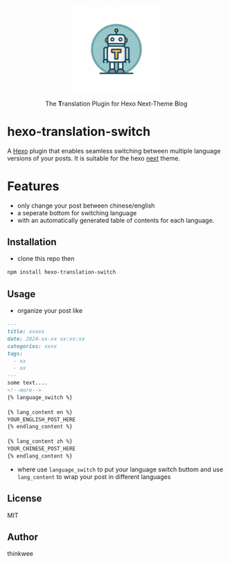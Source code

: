 <div align="center">
  <img src='./logo.png' width="200" alt="Translation Robot Logo">
  <p>The <b>T</b>ranslation Plugin for Hexo Next-Theme Blog</p>
</div>


# hexo-translation-switch

A [Hexo](https://hexo.io/zh-cn/) plugin that enables seamless switching between multiple language versions of your posts. It is suitable for the hexo [next](https://github.com/next-theme/hexo-theme-next) theme.


# Features
- only change your post between chinese/english
- a seperate bottom for switching language
- with an automatically generated table of contents for each language.

## Installation
- clone this repo then
```bash
npm install hexo-translation-switch
```

## Usage
- organize your post like
```markdown
---
title: xxxxx
date: 2024-xx-xx xx:xx:xx
categories: xxxx
tags:
  - xx
  - xx
---
some text....
<!--more-->
{% language_switch %}

{% lang_content en %}
YOUR_ENGLISH_POST_HERE
{% endlang_content %}

{% lang_content zh %}
YOUR_CHINESE_POST_HERE
{% endlang_content %}
```
- where use ``language_switch`` to put your language switch buttom and use ``lang_content`` to wrap your post in different languages

## License

MIT

## Author

thinkwee